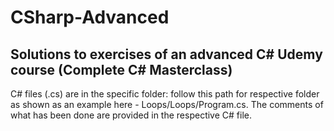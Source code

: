 # CSharp-Advanced #
 ## Solutions to exercises of an advanced C# Udemy course **(Complete C# Masterclass)** ##
 C# files (.cs) are in the specific folder: follow this path for respective folder as shown as an example here - Loops/Loops/Program.cs. 
 The comments of what has been done are provided in the respective C# file. 

